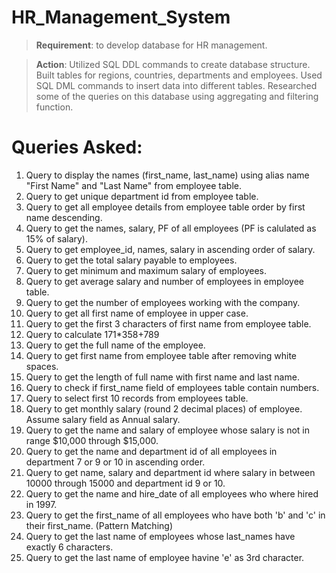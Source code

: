# HR_Management_System
>**Requirement**: to develop database for HR management.
 
>**Action**: Utilized SQL DDL commands to create database structure. Built tables for regions, countries, 
departments and employees. Used SQL DML commands to insert data into different tables. 
Researched some of the queries on this database using aggregating and filtering function. 

# Queries Asked:
1. Query to display the names (first_name, last_name) using alias name "First Name" and "Last Name" from employee table.
2. Query to get unique department id from employee table.
3. Query to get all employee details from employee table order by first name descending.
4. Query to get the names, salary, PF of all employees (PF is calulated as 15% of salary).
5. Query to get employee_id, names, salary in ascending order of salary.
6. Query to get the total salary payable to employees.
7. Query to get minimum and maximum salary of employees.
8. Query to get average salary and number of employees in employee table.
9. Query to get the number of employees working with the company.
10. Query to get all first name of employee in upper case.
11. Query to get the first 3 characters of first name from employee table.
12. Query to calculate 171*358+789
13. Query to get the full name of the employee.
14. Query to get first name from employee table after removing white spaces.
15. Query to get the length of full name with first name and last name.
16. Query to check if first_name field of employees table contain numbers.
17. Query to select first 10 records from employees table.
18. Query to get monthly salary (round 2 decimal places) of employee. Assume salary field as Annual salary.
19. Query to get the name and salary of employee whose salary is not in range $10,000 through $15,000.
20. Query to get the name and department id of all employees in department 7 or 9 or 10 in ascending order.
21. Query to get name, salary and department id where salary in between 10000 through 15000 and department id 9 or 10.
22. Query to get the name and hire_date of all employees who where hired in 1997.
23. Query to get the first_name of all employees who have both 'b' and 'c' in their first_name. (Pattern Matching)
24. Query to get the last name of employees whose last_names have exactly 6 characters.
25. Query to get the last name of employee havine 'e' as 3rd character.
